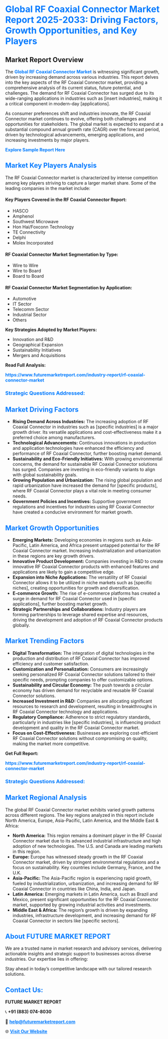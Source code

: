 <h1 style="color: #007BFF;">Global RF Coaxial Connector Market Report 2025-2033: Driving Factors, Growth Opportunities, and Key Players</h1>

<section id="overview">
<h2>Market Report Overview</h2>
<p>The <a href="https://www.futuremarketreport.com/industry-report/rf-coaxial-connector-market" style="color: #007BFF; text-decoration: none;"><strong>Global RF Coaxial Connector Market</strong></a> is witnessing significant growth, driven by increasing demand across various industries. This report delves into the key aspects of the RF Coaxial Connector market, providing a comprehensive analysis of its current status, future potential, and challenges. The demand for RF Coaxial Connector has surged due to its wide-ranging applications in industries such as [insert industries], making it a critical component in modern-day [applications].</p>
<p>As consumer preferences shift and industries innovate, the RF Coaxial Connector market continues to evolve, offering both challenges and opportunities for stakeholders. The global market is expected to expand at a substantial compound annual growth rate (CAGR) over the forecast period, driven by technological advancements, emerging applications, and increasing investments by major players.</p>
</section>

<section id="overview">
<p><a href="https://www.futuremarketreport.com/request-sample/reportId=75318" style="color: #007BFF; text-decoration: none;"><strong>Explore Sample Report Here</strong></a></p>
</section>

<section id="key-players">
<h2 style="color: #007BFF;">Market Key Players Analysis</h2>
<p>The RF Coaxial Connector market is characterized by intense competition among key players striving to capture a larger market share. Some of the leading companies in the market include:</p>
<h4>Key Players Covered in the RF Coaxial Connector Report:</h4>
<ul><li>HASCO</li><li>Amphenol</li><li>Southwest Microwave</li><li>Hon Hai/Foxconn Technology</li><li>TE Connectivity</li><li>Delphi</li><li>Molex Incorporated</li></ul>
<h4>RF Coaxial Connector Market Segmentation by Type:</h4>
<ul><li>Wire to Wire</li><li>Wire to Board</li><li>Board to Board</li></ul>

<h4>RF Coaxial Connector Market Segmentation by Application:</h4>
<ul><li>Automotive</li><li>IT Sector</li><li>Telecomm Sector</li><li>Industrial Sector</li><li>Others</li></ul>
<p><strong>Key Strategies Adopted by Market Players:</strong></p>
<ul>
<li>Innovation and R&D</li>
<li>Geographical Expansion</li>
<li>Sustainability Initiatives</li>
<li>Mergers and Acquisitions</li>
</ul>
</section>

<section>
<p><strong>Read Full Analysis: </strong></p><a href="https://www.futuremarketreport.com/industry-report/rf-coaxial-connector-market" style="color: #007BFF; text-decoration: none;"><strong>https://www.futuremarketreport.com/industry-report/rf-coaxial-connector-market</strong></a>
<h3 style="color: #007BFF;">Strategic Questions Addressed:</h3>
</section>

<section id="driving-factors">
<h2 style="color: #007BFF;">Market Driving Factors</h2>
<ul>
<li><strong>Rising Demand Across Industries:</strong> The increasing adoption of RF Coaxial Connector in industries such as [specific industries] is a major growth driver. Its versatile applications and cost-effectiveness make it a preferred choice among manufacturers.</li>
<li><strong>Technological Advancements:</strong> Continuous innovations in production and application technologies have enhanced the efficiency and performance of RF Coaxial Connector, further boosting market demand.</li>
<li><strong>Sustainability and Eco-Friendly Initiatives:</strong> With growing environmental concerns, the demand for sustainable RF Coaxial Connector solutions has surged. Companies are investing in eco-friendly variants to align with global sustainability goals.</li>
<li><strong>Growing Population and Urbanization:</strong> The rising global population and rapid urbanization have increased the demand for [specific products], where RF Coaxial Connector plays a vital role in meeting consumer needs.</li>
<li><strong>Government Policies and Incentives:</strong> Supportive government regulations and incentives for industries using RF Coaxial Connector have created a conducive environment for market growth.</li>
</ul>
</section>

<section id="growth-opportunities">
<h2 style="color: #007BFF;">Market Growth Opportunities</h2>
<ul>
<li><strong>Emerging Markets:</strong> Developing economies in regions such as Asia-Pacific, Latin America, and Africa present untapped potential for the RF Coaxial Connector market. Increasing industrialization and urbanization in these regions are key growth drivers.</li>
<li><strong>Innovative Product Development:</strong> Companies investing in R&D to create innovative RF Coaxial Connector products with enhanced features and applications are likely to gain a competitive edge.</li>
<li><strong>Expansion into Niche Applications:</strong> The versatility of RF Coaxial Connector allows it to be utilized in niche markets such as [specific niches], creating opportunities for growth and diversification.</li>
<li><strong>E-commerce Growth:</strong> The rise of e-commerce platforms has created a surge in demand for RF Coaxial Connector used in [specific applications], further boosting market growth.</li>
<li><strong>Strategic Partnerships and Collaborations:</strong> Industry players are forming partnerships to leverage shared expertise and resources, driving the development and adoption of RF Coaxial Connector products globally.</li>
</ul>
</section>

<section id="trending-factors">
<h2 style="color: #007BFF;">Market Trending Factors</h2>
<ul>
<li><strong>Digital Transformation:</strong> The integration of digital technologies in the production and distribution of RF Coaxial Connector has improved efficiency and customer satisfaction.</li>
<li><strong>Customization and Personalization:</strong> Consumers are increasingly seeking personalized RF Coaxial Connector solutions tailored to their specific needs, prompting companies to offer customizable options.</li>
<li><strong>Sustainability and Circular Economy:</strong> The push towards a circular economy has driven demand for recyclable and reusable RF Coaxial Connector solutions.</li>
<li><strong>Increased Investment in R&D:</strong> Companies are allocating significant resources to research and development, resulting in breakthroughs in RF Coaxial Connector technology and applications.</li>
<li><strong>Regulatory Compliance:</strong> Adherence to strict regulatory standards, particularly in industries like [specific industries], is influencing product development and quality in the RF Coaxial Connector market.</li>
<li><strong>Focus on Cost-Effectiveness:</strong> Businesses are exploring cost-efficient RF Coaxial Connector solutions without compromising on quality, making the market more competitive.</li>
</ul>
</section>

<section>
<p><strong>Get Full Report: </strong></p><a href="https://www.futuremarketreport.com/industry-report/rf-coaxial-connector-market" style="color: #007BFF; text-decoration: none;"><strong>https://www.futuremarketreport.com/industry-report/rf-coaxial-connector-market</strong></a>
<h3 style="color: #007BFF;">Strategic Questions Addressed:</h3>
</section>


<section id="regional-analysis">
<h2 style="color: #007BFF;">Market Regional Analysis</h2>
<p>The global RF Coaxial Connector market exhibits varied growth patterns across different regions. The key regions analyzed in this report include North America, Europe, Asia-Pacific, Latin America, and the Middle East & Africa:</p>
<ul>
<li><strong>North America:</strong> This region remains a dominant player in the RF Coaxial Connector market due to its advanced industrial infrastructure and high adoption of new technologies. The U.S. and Canada are leading markets in this region.</li>
<li><strong>Europe:</strong> Europe has witnessed steady growth in the RF Coaxial Connector market, driven by stringent environmental regulations and a focus on sustainability. Key countries include Germany, France, and the U.K.</li>
<li><strong>Asia-Pacific:</strong> The Asia-Pacific region is experiencing rapid growth, fueled by industrialization, urbanization, and increasing demand for RF Coaxial Connector in countries like China, India, and Japan.</li>
<li><strong>Latin America:</strong> Emerging markets in Latin America, such as Brazil and Mexico, present significant opportunities for the RF Coaxial Connector market, supported by growing industrial activities and investments.</li>
<li><strong>Middle East & Africa:</strong> The region’s growth is driven by expanding industries, infrastructure development, and increasing demand for RF Coaxial Connector in sectors like [specific sectors].</li>
</ul>
</section>

<footer>
<h2 style="color: #007BFF;">About FUTURE MARKET REPORT</h2>
<p>We are a trusted name in market research and advisory services, delivering actionable insights and strategic support to businesses across diverse industries. Our expertise lies in offering:</p>

<p>Stay ahead in today’s competitive landscape with our tailored research solutions.</p>

<h2 style="color: #007BFF;">Contact Us:</h2>
<p><strong>FUTURE MARKET REPORT</strong></p>
<p>📞 <strong>+91 (883) 074-8030</strong></p>
<p>📧 <strong><a href="mailto:help@futuremarketreport.com" style="color: #007BFF;">help@futuremarketreport.com</a></strong></p>
<p>🌐 <strong><a href="https://www.futuremarketreport.com/" style="color: #007BFF;">Visit Our Website</a></strong></p>
</footer>